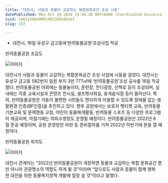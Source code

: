 ```yaml
---
title: "대전시, 사람과 동물이 교감하는 복합문화공간 조성 시동"
datePublished: Mon Oct 19 2020 13:36:18 GMT+0000 (Coordinated Universal Time)
cuid: cm6zythbn000j08l2b8v08zkf
slug: 157

---
```



- 대전시, 16일 유성구 금고동에‘반려동물공원’조성사업 착공

반려동물공원 조감도

![이미지](https://cdn.hashnode.com/res/hashnode/image/upload/v1739247099402/4e9b473e-341a-44ab-beb2-bd5c066a1c24.jpeg)

대전시가 사람과 동물이 교감하는 복합문화공간 조성 사업에 시동을 걸었다. 대전시는 유성구 금고동 582번지 일원 부지 3만 777㎡에 ‘반려동물공원’조성 공사를 16일 착공했다. 반려동물공원 야외에는 동물놀이터, 훈련장, 잔디광장, 산책로 등이 조성되며, 실내에는 각종 교육시설과 콘텐츠 전시실, 셀프펫샤워실, 휴게음식점 등이 들어선다. 특히, 반려동물공원은 거동이 불편한 시민들도 편리하게 이용할 수 있도록 장애물 없는 생활환경 인증(BF인증)을 추진하고 있다. 향후 공원에서는 보호자 펫티켓 교육, 반려동물 기본교육 및 문제행동 교정, 어린이 동물매개활동, 반려동물 스포츠 등 다양한 프로그램이 제공되며, 하절기에는 야외수영장도 운영될 예정이다. 반려동물공원은 2022년 6월 준공 예정이며, 공원 운영방안 마련 등 준비절차를 거쳐 2022년 하반기에 문을 열 예정이다.

반려동물공원 위치도

![이미지](https://cdn.hashnode.com/res/hashnode/image/upload/v1739247101477/e4f5cad6-c368-42e7-914e-bdc2035291b4.jpeg)

대전시 관계자는 “2022년 반려동물공원이 개장하면 동물과 교감하는 복합 문화공간 뿐만 아니라 관광명소의 역할도 하게 될 것”이라며 “앞으로도 사람과 동물이 함께 행복한 대전을 위한 동물복지정책 개발에 앞장 설 것”이라고 말했다.